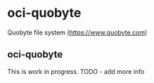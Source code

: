 # oci-quobyte
Quobyte file system (https://www.quobyte.com)

## oci-quobyte
This is work in progress.  TODO - add more info
